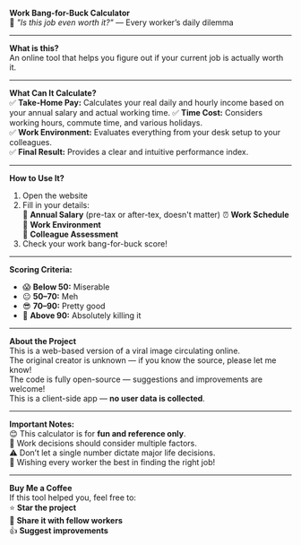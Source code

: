 **Work Bang-for-Buck Calculator**  
🤔 *"Is this job even worth it?"* — Every worker’s daily dilemma  

---

**What is this?**  
An online tool that helps you figure out if your current job is actually worth it.  

---

**What Can It Calculate?**  
✅ **Take-Home Pay:** Calculates your real daily and hourly income based on your annual salary and actual working time.
✅ **Time Cost:** Considers working hours, commute time, and various holidays.  
✅ **Work Environment:** Evaluates everything from your desk setup to your colleagues.  
✅ **Final Result:** Provides a clear and intuitive performance index.  

---

**How to Use It?**  
1. Open the website
2. Fill in your details:  
   📝 **Annual Salary** (pre-tax or after-tex, doesn't matter)
   ⏰ **Work Schedule**  
   🏢 **Work Environment**  
   👥 **Colleague Assessment**  
3. Check your work bang-for-buck score!  

---

**Scoring Criteria:**  
- 😱 **Below 50:** Miserable  
- 😐 **50–70:** Meh  
- 😎 **70–90:** Pretty good  
- 🤩 **Above 90:** Absolutely killing it  

---

**About the Project**  
This is a web-based version of a viral image circulating online.  
The original creator is unknown — if you know the source, please let me know!  
The code is fully open-source — suggestions and improvements are welcome!  
This is a client-side app — **no user data is collected**.  

---

**Important Notes:**  
😊 This calculator is for **fun and reference only**.  
🎯 Work decisions should consider multiple factors.  
⚠️ Don’t let a single number dictate major life decisions.  
💝 Wishing every worker the best in finding the right job!  

---

**Buy Me a Coffee**  
If this tool helped you, feel free to:  
⭐ **Star the project**  
🔄 **Share it with fellow workers**  
👍 **Suggest improvements**  
